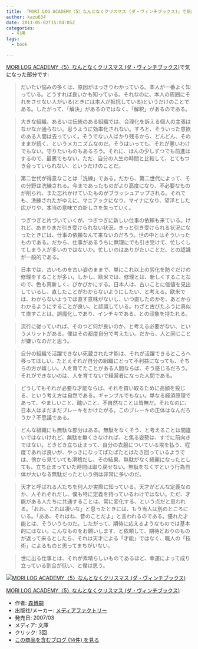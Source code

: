 ```yaml
---
title: 『MORI LOG ACADEMY〈5〉なんとなくクリスマス (ダ・ヴィンチブックス)』で気になった部分
author: kazu634
date: 2011-05-02T15:04:05Z
categories:
  - 引用
tags:
  - book

---
```

<div class="section">
<p>
<a href="http://d.hatena.ne.jp/asin/4840118299" onclick="__gaTracker('send', 'event', 'outbound-article', 'http://d.hatena.ne.jp/asin/4840118299', 'MORI LOG ACADEMY〈5〉なんとなくクリスマス (ダ・ヴィンチブックス)');">MORI LOG ACADEMY〈5〉なんとなくクリスマス (ダ・ヴィンチブックス)</a>で気になった部分です:
</p>

<blockquote>
<p>
      だいたい悩みの多くは、原因がはっきりわかっている。本人が一番よく知っている。どうすれば良いかも知っている。それなのに、本人の周囲にそれをさせない人がいる(ときには本人が抵抗している)というだけのことである。したがって、「解決」があるのではなく、「解釈」があるのである。
</p>
</blockquote>

<blockquote>
<p>
      大きな組織、あるいは伝統のある組織では、合理化を訴える個人の主張はなかなか通らない。思うように効率化されない。すろと、そういった意欲のある人間は去っていく。そうでない人ばかり残るから、どんどん、そのままが続く、というメカニズムなのだ。そうはいっても、それが悪いわけでもない。守りたいものもあるろう。それに、ほんの少しずつでも前進はするので、最悪でもない。ただ、自分の人生の時間と比較して、とてもつき合っていられない、というだけのことだ。
</p>
</blockquote>

<blockquote>
<p>
      第二世代が得意なことは「洗練」である。だから、第二世代によって、その分野は洗練される。今まであったものがより高度になり、不必要なものが削られ、また忘れかけていたものがブラッシュアップされる。それでも、洗練されたがゆえに、マニアックになり、マイナになり、望洋とした広がりや、本当の意味での新しさを失っていく。
</p>
</blockquote>

<blockquote>
<p>
      つぎつぎと片づいていくが、つぎつぎに新しい仕事の依頼も来ている。けれど、あまりまだ引き受けられない状況。きっと引き受けられる状況になったときには、仕事の依頼なんて来ないのだろう。世の中とはそういったものである。だから、仕事があるうちに無理にでも引き受けて、忙しくしてしまう人が多いのではないか。忙しいのはありがたいことだ、との認識が一般的である。
</p>
</blockquote>

<blockquote>
<p>
      日本では、古いものを古い姿のままで、単にこれ以上の劣化を防ぐだけの修理をすることが多い。しかし、欧米では、修理とは、新しくすることなので、色も真新しく、ぴかぴかにする。日本人は、古いことに価値を見出しているし、直したことがわからないようにしたい、と考える。欧米では、わからないようでは直す意味がないし、いつ直したのかを、あとからわかるようにすることが良い、と認識している。わざと古びたふうに真似て直すことは、誤魔化しであり、インチキである、との印象を持たれる。
</p>
</blockquote>

<blockquote>
<p>
      流行に従っていれば、そのつど何が良いのか、と考える必要がない、というメリットがある。僕はその都度自分で考えたい。だから、人と同じことが嫌いなのだと思う。
</p>
</blockquote>

<blockquote>
<p>
      自分の組織で活躍できない死蔵された才能は、それが活躍できるところへ移ってほしい。たとえそれが自分の組織にとって不利益になっても、そちらの方が嬉しい。人を育てたことがある人間ならば、そう感じるだろう。それができないのは、人を育てないで経営者になった人間である。
</p>
</blockquote>

<blockquote>
<p>
      どうしてもそれが必要な才能ならば、それを買い取るために高額を投じる、という考え方は自然である。ギャンブルでもない。単なる経済原理であって、やましいこと、醜いこと、不自然なことは皆無だ。それなのに、日本人はまだまだブレーキをかけたがる。このブレーキの正体はなんだろうか？不思議である。
</p>
</blockquote>

<blockquote>
<p>
      どんな組織にも無駄な部分はある。無駄をなくそう、と考えることは間違いではないけれど、無駄を無くさなければ、と焦る姿勢は、すでに前向きではない。ときどき立ち止まって、自分の衣服についている埃を払う、程度であれば良いが、やっきになってぱたぱたとはたき回っているようでは、傍から見ていても滑稽だし、その結果、無駄がなく綺麗になったとしても、立ち止まっていた時間は取り戻せない。無駄をなくすという行為自体が大いなる無駄だったという例は非常に多いのだ。
</p>
</blockquote>

<blockquote>
<p>
      天才と呼ばれる人たちを何人か実際に知っている。天才がどんな定義なのか、人それぞれだし、僕も特に定義を持っているわけではない。ただ、才能がある人たちに共通することは、常に変化する、という点だと思われる。「おお、これは凄いな」と思ったときには、もう当人は別のところにいる。「ああ、それはね、昔のことだよ」と言われるのである。優れた才能とは、そういうものだ。したがって、期待に応えるようなものでは基本的にはない。こんなものをお願いします、と依頼して、期待どおりのものが返って来るとしたら、それは天才による「才能」ではなく、職人の「技術」によるものと思ってまちがいない。
</p>
</blockquote>

<blockquote>
<p>
      世に出る仕事とは、それが素晴らしいものであるほど、幸運によって成り立っている割合が低い、と僕は思う。
</p>
</blockquote>

<div class="hatena-asin-detail">
<a href="http://www.amazon.co.jp/dp/4840118299/?tag=hatena_st1-22&ascsubtag=d-7ibv" onclick="__gaTracker('send', 'event', 'outbound-article', 'http://www.amazon.co.jp/dp/4840118299/?tag=hatena_st1-22&ascsubtag=d-7ibv', '');"><img src="https://images-na.ssl-images-amazon.com/images/I/51IUeerKdkL._SL160_.jpg" class="hatena-asin-detail-image" alt="MORI LOG ACADEMY〈5〉なんとなくクリスマス (ダ・ヴィンチブックス)" title="MORI LOG ACADEMY〈5〉なんとなくクリスマス (ダ・ヴィンチブックス)" /></a></p>

<div class="hatena-asin-detail-info">
<p class="hatena-asin-detail-title">
<a href="http://www.amazon.co.jp/dp/4840118299/?tag=hatena_st1-22&ascsubtag=d-7ibv" onclick="__gaTracker('send', 'event', 'outbound-article', 'http://www.amazon.co.jp/dp/4840118299/?tag=hatena_st1-22&ascsubtag=d-7ibv', 'MORI LOG ACADEMY〈5〉なんとなくクリスマス (ダ・ヴィンチブックス)');">MORI LOG ACADEMY〈5〉なんとなくクリスマス (ダ・ヴィンチブックス)</a>
</p>

<ul>
<li>
<span class="hatena-asin-detail-label">作者:</span> <a href="http://d.hatena.ne.jp/keyword/%BF%B9%C7%EE%BB%CC" onclick="__gaTracker('send', 'event', 'outbound-article', 'http://d.hatena.ne.jp/keyword/%BF%B9%C7%EE%BB%CC', '森博嗣');" class="keyword">森博嗣</a>
</li>
<li>
<span class="hatena-asin-detail-label">出版社/メーカー:</span> <a href="http://d.hatena.ne.jp/keyword/%A5%E1%A5%C7%A5%A3%A5%A2%A5%D5%A5%A1%A5%AF%A5%C8%A5%EA%A1%BC" onclick="__gaTracker('send', 'event', 'outbound-article', 'http://d.hatena.ne.jp/keyword/%A5%E1%A5%C7%A5%A3%A5%A2%A5%D5%A5%A1%A5%AF%A5%C8%A5%EA%A1%BC', 'メディアファクトリー');" class="keyword">メディアファクトリー</a>
</li>
<li>
<span class="hatena-asin-detail-label">発売日:</span> 2007/03
</li>
<li>
<span class="hatena-asin-detail-label">メディア:</span> 文庫
</li>
<li>
<span class="hatena-asin-detail-label">クリック</span>: 3回
</li>
<li>
<a href="http://d.hatena.ne.jp/asin/4840118299" onclick="__gaTracker('send', 'event', 'outbound-article', 'http://d.hatena.ne.jp/asin/4840118299', 'この商品を含むブログ (14件) を見る');" target="_blank">この商品を含むブログ (14件) を見る</a>
</li>
</ul>
</div>

<div class="hatena-asin-detail-foot">
</div>
</div>
</div>
